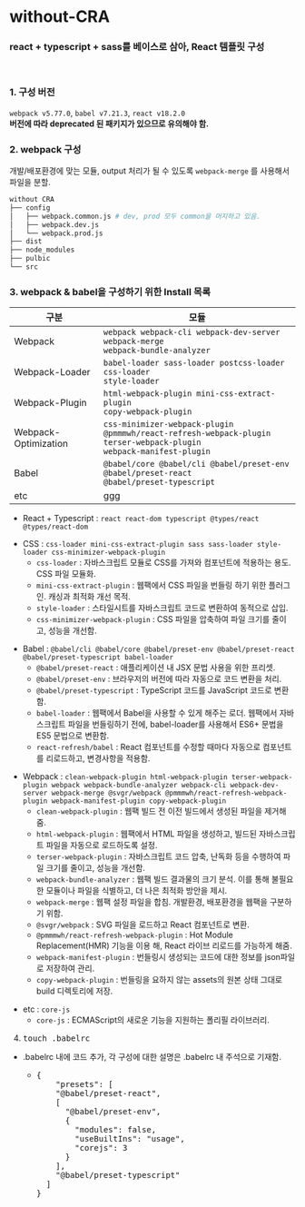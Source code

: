 # without-CRA

### react + typescript + sass를 베이스로 삼아, React 템플릿 구성

<br/>

### 1. 구성 버전

`webpack v5.77.0`, `babel v7.21.3`, `react v18.2.0` <br/>
**버전에 따라 deprecated 된 패키지가 있으므로 유의해야 함.**

### 2. webpack 구성

개발/배포환경에 맞는 모듈, output 처리가 될 수 있도록 `webpack-merge` 를 사용해서 파일을 분할.<br/>

```bash
without CRA
├── config
│   ├── webpack.common.js # dev, prod 모두 common을 머지하고 있음.
│   ├── webpack.dev.js
│   └── webpack.prod.js
├── dist
├── node_modules
├── pulbic
└── src

```

### 3. webpack & babel을 구성하기 위한 Install 목록

| 구분                 | 모듈                                                                                                                         |
| -------------------- | ---------------------------------------------------------------------------------------------------------------------------- |
| Webpack              | <code>webpack webpack-cli webpack-dev-server webpack-merge webpack-bundle-analyzer</code>                                    |
| Webpack-Loader       | <code>babel-loader sass-loader postcss-loader css-loader style-loader</code>                                                 |
| Webpack-Plugin       | <code>html-webpack-plugin mini-css-extract-plugin copy-webpack-plugin</code>                                                 |
| Webpack-Optimization | <code>css-minimizer-webpack-plugin @pmmmwh/react-refresh-webpack-plugin terser-webpack-plugin webpack-manifest-plugin</code> |
| Babel                | <code>@babel/core @babel/cli @babel/preset-env @babel/preset-react @babel/preset-typescript</code>                           |
| etc                  | ggg                                                                                                                          |

- React + Typescript : <code>react react-dom typescript @types/react @types/react-dom</code><br/>
<ul>
    <li>
        CSS : <code>css-loader mini-css-extract-plugin sass sass-loader style-loader css-minimizer-webpack-plugin </code>
        <ul>
            <li> 
                <code>css-loader</code> : 자바스크립트 모듈로 CSS를 가져와 컴포넌트에 적용하는 용도. CSS 파일 모듈화.
            </li>
            <li>
                <code>mini-css-extract-plugin</code> : 웹팩에서 CSS 파일을 번들링 하기 위한 플러그인. 캐싱과 최적화 개선 목적.
            </li>
            <li>
                <code>style-loader</code> : 스타일시트를 자바스크립트 코드로 변환하여 동적으로 삽입.
            </li>
            <li>
               <code>css-minimizer-webpack-plugin</code> : CSS 파일을 압축하여 파일 크기를 줄이고, 성능을 개선함.
            </li>
        </ul>
    </li>
</ul>
<ul>
    <li>
        Babel : <code>@babel/cli @babel/core @babel/preset-env @babel/preset-react @babel/preset-typescript babel-loader</code>
        <ul>
            <li> 
                <code>@babel/preset-react</code> : 애플리케이션 내 JSX 문법 사용을 위한 프리셋.
            </li>
            <li>
               <code>@babel/preset-env</code> : 브라우저의 버전에 따라 자동으로 코드 변환을 처리.
            </li>
            <li>
                <code>@babel/preset-typescript</code> : TypeScript 코드를 JavaScript 코드로 변환함.
            </li>
            <li>
                <code>babel-loader</code> : 웹팩에서 Babel을 사용할 수 있게 해주는 로더. 웹팩에서 자바스크립트 파일을 번들링하기 전에, babel-loader를 사용해서 ES6+ 문법을 ES5 문법으로 변환함.
            </li>
            <li>
                <code>react-refresh/babel</code> : React 컴포넌트를 수정할 때마다 자동으로 컴포넌트를 리로드하고, 변경사항을 적용함.
            </li>
        </ul>
    </li>
</ul>
<ul>
    <li>
        Webpack : <code>clean-webpack-plugin html-webpack-plugin terser-webpack-plugin webpack webpack-bundle-analyzer webpack-cli webpack-dev-server webpack-merge @svgr/webpack @pmmmwh/react-refresh-webpack-plugin webpack-manifest-plugin copy-webpack-plugin</code>
        <ul>
            <li> 
                <code>clean-webpack-plugin</code> : 웹팩 빌드 전 이전 빌드에서 생성된 파일을 제거해 줌.
            </li>
            <li>
                <code>html-webpack-plugin</code> : 웹팩에서 HTML 파일을 생성하고, 빌드된 자바스크립트 파일을 자동으로 로드하도록 설정.
            </li>
            <li>
                <code>terser-webpack-plugin</code> : 자바스크립트 코드 압축, 난독화 등을 수행하여 파일 크기를 줄이고, 성능을 개선함.
            </li>
            <li>
                <code>webpack-bundle-analyzer</code> : 웹팩 빌드 결과물의 크기 분석. 이를 통해 불필요한 모듈이나 파일을 식별하고, 더 나은 최적화 방안을 제시.
            </li>
            <li>
                <code>webpack-merge</code> : 웹팩 설정 파일을 합침. 개발환경, 배포환경을 웹팩을 구분하기 위함.
            </li>
            <li>
                <code>@svgr/webpack</code> : SVG 파일을 로드하고 React 컴포넌트로 변환.
            </li>
            <li>
                <code>@pmmmwh/react-refresh-webpack-plugin</code> : Hot Module Replacement(HMR) 기능을 이용 해, React 라이브 리로드를 가능하게 해줌.
            </li>
            <li>
                <code>webpack-manifest-plugin</code> : 번들링시 생성되는 코드에 대한 정보를 json파일로 저장하여 관리.
            </li>
            <li>
                <code>copy-webpack-plugin</code> : 번들링을 요하지 않는 assets의 원본 상태 그대로 build 디렉토리에 저장.
            </li>
        </ul>
    </li>
</ul>
<ul>
    <li>
        etc : <code>core-js</code>
        <ul>
            <li> 
                <code>core-js</code> : ECMAScript의 새로운 기능을 지원하는 폴리필 라이브러리.
            </li>
        </ul>
    </li>
</ul>

4. <pre>touch .babelrc</pre>

<ul>
    <li>
        .babelrc 내에 코드 추가, 각 구성에 대한 설명은 .babelrc 내 주석으로 기재함.
        <ul>
            <li>
                <pre>
{
    "presets": [
    "@babel/preset-react",
    [
      "@babel/preset-env",
      {
        "modules": false,
        "useBuiltIns": "usage",
        "corejs": 3
      }
    ],
    "@babel/preset-typescript"
  ]
}</pre>
            </li>
        </ul>
    </li>
</ul>
